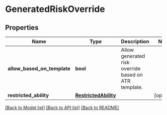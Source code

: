 # GeneratedRiskOverride

## Properties
Name | Type | Description | Notes
------------ | ------------- | ------------- | -------------
**allow_based_on_template** | **bool** | Allow generated risk override based on ATR template. | 
**restricted_ability** | [**RestrictedAbility**](RestrictedAbility.md) |  | [optional] 

[[Back to Model list]](../README.md#documentation-for-models) [[Back to API list]](../README.md#documentation-for-api-endpoints) [[Back to README]](../README.md)

